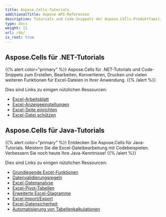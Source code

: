 ```yaml
---
title: Aspose.Cells-Tutorials
additionalTitle: Aspose API-Referenzen
description: Tutorials und Code-Snippets der Aspose.Cells-Produktfamilie. Es enthält grundlegende und fortgeschrittene Tutorials zur Verwendung von Aspose.Cells.
type: docs
weight: 11
url: /de/
is_root: true
---
```


## Aspose.Cells für .NET-Tutorials
{{% alert color="primary" %}}
Aspose.Cells für .NET-Tutorials und Code-Snippets zum Erstellen, Bearbeiten, Konvertieren, Drucken und vielen weiteren Funktionen für Excel-Dateien in Ihrer Anwendung. 
{{% /alert %}}

Dies sind Links zu einigen nützlichen Ressourcen:
 
- [Excel-Arbeitsblatt](./net/excel-worksheet-csharp-tutorials/)
- [Excel-Anzeigeeinstellungen](./net/excel-display-settings-csharp-tutorials)
- [Excel-Seite einrichten](./net/excel-page-setup)
- [Excel-Datei schützen](./net/protect-excel-file/)

## Aspose.Cells für Java-Tutorials
{{% alert color="primary" %}}
Entdecken Sie Aspose.Cells für Java-Tutorials. Meistern Sie die Excel-Dateibearbeitung mit Codebeispielen. Verbessern Sie noch heute Ihre Java-Kenntnisse!
{{% /alert %}}

Dies sind Links zu einigen nützlichen Ressourcen:
- [Grundlegende Excel-Funktionen](./java/basic-excel-functions/)
- [Datenvalidierungsregeln](./java/data-validation-rules/)
- [Excel-Datenanalyse](./java/excel-data-analysis/)
- [Excel-Pivot-Tabellen](./java/excel-pivot-tables/)
- [Erweiterte Excel-Diagramme](./java/advanced-excel-charts/)
- [Excel Import/Export](./java/excel-import-export/)
- [Excel-Datensicherheit](./java/excel-data-security/)
- [Automatisierung von Tabellenkalkulationen](./java/spreadsheet-automation/)
